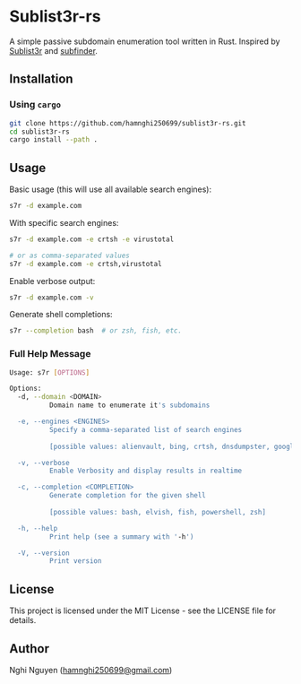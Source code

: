 # Sublist3r-rs

A simple passive subdomain enumeration tool written in Rust. Inspired by [Sublist3r](https://github.com/aboul3la/Sublist3r) and [subfinder](https://github.com/projectdiscovery/subfinder).

## Installation

### Using `cargo`

```bash
git clone https://github.com/hamnghi250699/sublist3r-rs.git
cd sublist3r-rs
cargo install --path .
```

## Usage

Basic usage (this will use all available search engines):

```bash
s7r -d example.com
```

With specific search engines:

```bash
s7r -d example.com -e crtsh -e virustotal

# or as comma-separated values
s7r -d example.com -e crtsh,virustotal
```

Enable verbose output:

```bash
s7r -d example.com -v
```

Generate shell completions:

```bash
s7r --completion bash  # or zsh, fish, etc.
```

### Full Help Message

```bash
Usage: s7r [OPTIONS]

Options:
  -d, --domain <DOMAIN>
          Domain name to enumerate it's subdomains

  -e, --engines <ENGINES>
          Specify a comma-separated list of search engines
          
          [possible values: alienvault, bing, crtsh, dnsdumpster, google, hackertarget, rapiddns, virustotal, yahoo]

  -v, --verbose
          Enable Verbosity and display results in realtime

  -c, --completion <COMPLETION>
          Generate completion for the given shell
          
          [possible values: bash, elvish, fish, powershell, zsh]

  -h, --help
          Print help (see a summary with '-h')

  -V, --version
          Print version
```

## License

This project is licensed under the MIT License - see the LICENSE file for details.

## Author

Nghi Nguyen (<hamnghi250699@gmail.com>)
